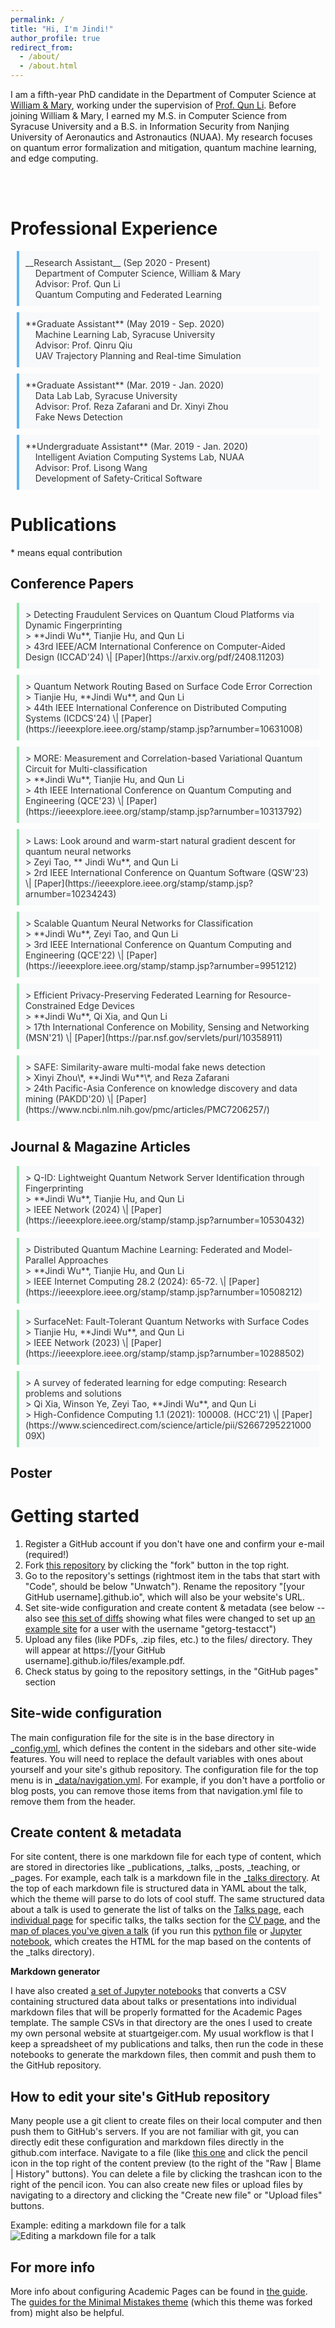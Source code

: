 ```yaml
---
permalink: /
title: "Hi, I'm Jindi!"
author_profile: true
redirect_from: 
  - /about/
  - /about.html
---
```


I am a fifth-year PhD candidate in the Department of Computer Science at [William & Mary](https://www.wm.edu/), working under the supervision of [Prof. Qun Li](https://www.cs.wm.edu/~liqun/). Before joining William & Mary, I earned my M.S. in Computer Science from Syracuse University and a B.S. in Information Security from Nanjing University of Aeronautics and Astronautics (NUAA). My research focuses on quantum error formalization and mitigation, quantum machine learning, and edge computing.

<br>
<br>

Professional Experience
======

<style>
    .blue-quote {
        border-left: 4px solid #64b5f6; /* Orange border */
        background-color: #f8f9fa; /* Light grey background */
        color: #333; /* Dark grey text color */
        padding: 10px 10px;
        margin: 10px;
        font-style: normal;
    }
  
  .green-quote {
        border-left: 4px solid #92e6a7; /* Orange border */
        background-color: #f8f9fa; /* Light grey background */
        color: #333; /* Dark grey text color */
        padding: 10px 10px;
        margin: 10px;
      font-style: normal;
    }
</style>

<blockquote class="blue-quote">
__Research Assistant__ (Sep 2020 - Present) <br>
&nbsp; &nbsp; Department of Computer Science, William & Mary <br>
&nbsp; &nbsp; Advisor: Prof. Qun Li <br>
&nbsp; &nbsp; Quantum Computing and Federated Learning
</blockquote>

<blockquote class="blue-quote">
**Graduate Assistant** (May 2019 - Sep. 2020) <br>
&nbsp; &nbsp; Machine Learning Lab, Syracuse University <br>
&nbsp; &nbsp; Advisor: Prof. Qinru Qiu <br>
&nbsp; &nbsp; UAV Trajectory Planning and Real-time Simulation
</blockquote>

<blockquote class="blue-quote">
**Graduate Assistant** (Mar. 2019 - Jan. 2020) <br>
&nbsp; &nbsp; Data Lab Lab, Syracuse University <br>
&nbsp; &nbsp; Advisor: Prof. Reza Zafarani and Dr. Xinyi Zhou <br>
&nbsp; &nbsp; Fake News Detection
</blockquote>

<blockquote class="blue-quote">
**Undergraduate Assistant** (Mar. 2019 - Jan. 2020) <br>
&nbsp; &nbsp; Intelligent Aviation Computing Systems Lab, NUAA <br>
&nbsp; &nbsp; Advisor: Prof. Lisong Wang <br>
&nbsp; &nbsp; Development of Safety-Critical Software
</blockquote>

Publications
======
\* means equal contribution


Conference Papers
------
<blockquote class="green-quote">
> Detecting Fraudulent Services on Quantum Cloud Platforms via Dynamic Fingerprinting <br>
> **Jindi Wu**, Tianjie Hu, and Qun Li <br> 
> 43rd IEEE/ACM International Conference on Computer-Aided Design (ICCAD'24) \| [Paper](https://arxiv.org/pdf/2408.11203)
</blockquote>

<blockquote class="green-quote">
> Quantum Network Routing Based on Surface Code Error Correction <br>
>  Tianjie Hu, **Jindi Wu**, and Qun Li <br> 
> 44th IEEE International Conference on Distributed Computing Systems (ICDCS'24) \| [Paper](https://ieeexplore.ieee.org/stamp/stamp.jsp?arnumber=10631008)  
</blockquote>

<blockquote class="green-quote">
> MORE: Measurement and Correlation-based Variational Quantum Circuit for Multi-classification <br>
> **Jindi Wu**, Tianjie Hu, and Qun Li <br> 
> 4th IEEE International Conference on Quantum Computing and Engineering (QCE'23) \| [Paper](https://ieeexplore.ieee.org/stamp/stamp.jsp?arnumber=10313792)
</blockquote>

<blockquote class="green-quote">
> Laws: Look around and warm-start natural gradient descent for quantum neural networks <br>
>  Zeyi Tao, ** Jindi Wu**, and Qun Li <br> 
> 2rd IEEE International Conference on Quantum Software (QSW'23) \| [Paper](https://ieeexplore.ieee.org/stamp/stamp.jsp?arnumber=10234243)  
</blockquote>

<blockquote class="green-quote">
> Scalable Quantum Neural Networks for Classification <br>
> **Jindi Wu**, Zeyi Tao, and Qun Li <br> 
> 3rd IEEE International Conference on Quantum Computing and Engineering (QCE'22) \| [Paper](https://ieeexplore.ieee.org/stamp/stamp.jsp?arnumber=9951212)
</blockquote>

<blockquote class="green-quote">
> Efficient Privacy-Preserving Federated Learning for Resource-Constrained Edge Devices <br>
> **Jindi Wu**, Qi Xia, and Qun Li <br> 
> 17th International Conference on Mobility, Sensing and Networking (MSN'21) \| [Paper](https://par.nsf.gov/servlets/purl/10358911)
</blockquote>

<blockquote class="green-quote">
> SAFE: Similarity-aware multi-modal fake news detection <br>
> Xinyi Zhou\*, **Jindi Wu**\*, and Reza Zafarani <br> 
> 24th Pacific-Asia Conference on knowledge discovery and data mining (PAKDD'20) \| [Paper](https://www.ncbi.nlm.nih.gov/pmc/articles/PMC7206257/)
</blockquote>





Journal & Magazine Articles
------
<blockquote class="green-quote">
> Q-ID: Lightweight Quantum Network Server Identification through Fingerprinting <br>
> **Jindi Wu**, Tianjie Hu, and Qun Li <br> 
> IEEE Network (2024) \| [Paper](https://ieeexplore.ieee.org/stamp/stamp.jsp?arnumber=10530432)
</blockquote>

<blockquote class="green-quote">
> Distributed Quantum Machine Learning: Federated and Model-Parallel Approaches <br>
> **Jindi Wu**, Tianjie Hu, and Qun Li <br> 
> IEEE Internet Computing 28.2 (2024): 65-72. \| [Paper](https://ieeexplore.ieee.org/stamp/stamp.jsp?arnumber=10508212)
</blockquote>

<blockquote class="green-quote">
> SurfaceNet: Fault-Tolerant Quantum Networks with Surface Codes <br>
> Tianjie Hu, **Jindi Wu**, and Qun Li <br> 
> IEEE Network (2023) \| [Paper](https://ieeexplore.ieee.org/stamp/stamp.jsp?arnumber=10288502)
</blockquote>

<blockquote class="green-quote">
> A survey of federated learning for edge computing: Research problems and solutions <br>
> Qi Xia, Winson Ye, Zeyi Tao, **Jindi Wu**, and Qun Li <br> 
> High-Confidence Computing 1.1 (2021): 100008. (HCC'21) \| [Paper](https://www.sciencedirect.com/science/article/pii/S266729522100009X)
</blockquote>

Poster
------


Getting started
======
1. Register a GitHub account if you don't have one and confirm your e-mail (required!)
1. Fork [this repository](https://github.com/academicpages/academicpages.github.io) by clicking the "fork" button in the top right. 
1. Go to the repository's settings (rightmost item in the tabs that start with "Code", should be below "Unwatch"). Rename the repository "[your GitHub username].github.io", which will also be your website's URL.
1. Set site-wide configuration and create content & metadata (see below -- also see [this set of diffs](http://archive.is/3TPas) showing what files were changed to set up [an example site](https://getorg-testacct.github.io) for a user with the username "getorg-testacct")
1. Upload any files (like PDFs, .zip files, etc.) to the files/ directory. They will appear at https://[your GitHub username].github.io/files/example.pdf.  
1. Check status by going to the repository settings, in the "GitHub pages" section

Site-wide configuration
------
The main configuration file for the site is in the base directory in [_config.yml](https://github.com/academicpages/academicpages.github.io/blob/master/_config.yml), which defines the content in the sidebars and other site-wide features. You will need to replace the default variables with ones about yourself and your site's github repository. The configuration file for the top menu is in [_data/navigation.yml](https://github.com/academicpages/academicpages.github.io/blob/master/_data/navigation.yml). For example, if you don't have a portfolio or blog posts, you can remove those items from that navigation.yml file to remove them from the header. 

Create content & metadata
------
For site content, there is one markdown file for each type of content, which are stored in directories like _publications, _talks, _posts, _teaching, or _pages. For example, each talk is a markdown file in the [_talks directory](https://github.com/academicpages/academicpages.github.io/tree/master/_talks). At the top of each markdown file is structured data in YAML about the talk, which the theme will parse to do lots of cool stuff. The same structured data about a talk is used to generate the list of talks on the [Talks page](https://academicpages.github.io/talks), each [individual page](https://academicpages.github.io/talks/2012-03-01-talk-1) for specific talks, the talks section for the [CV page](https://academicpages.github.io/cv), and the [map of places you've given a talk](https://academicpages.github.io/talkmap.html) (if you run this [python file](https://github.com/academicpages/academicpages.github.io/blob/master/talkmap.py) or [Jupyter notebook](https://github.com/academicpages/academicpages.github.io/blob/master/talkmap.ipynb), which creates the HTML for the map based on the contents of the _talks directory).

**Markdown generator**

I have also created [a set of Jupyter notebooks](https://github.com/academicpages/academicpages.github.io/tree/master/markdown_generator
) that converts a CSV containing structured data about talks or presentations into individual markdown files that will be properly formatted for the Academic Pages template. The sample CSVs in that directory are the ones I used to create my own personal website at stuartgeiger.com. My usual workflow is that I keep a spreadsheet of my publications and talks, then run the code in these notebooks to generate the markdown files, then commit and push them to the GitHub repository.

How to edit your site's GitHub repository
------
Many people use a git client to create files on their local computer and then push them to GitHub's servers. If you are not familiar with git, you can directly edit these configuration and markdown files directly in the github.com interface. Navigate to a file (like [this one](https://github.com/academicpages/academicpages.github.io/blob/master/_talks/2012-03-01-talk-1.md) and click the pencil icon in the top right of the content preview (to the right of the "Raw | Blame | History" buttons). You can delete a file by clicking the trashcan icon to the right of the pencil icon. You can also create new files or upload files by navigating to a directory and clicking the "Create new file" or "Upload files" buttons. 

Example: editing a markdown file for a talk
![Editing a markdown file for a talk](/images/editing-talk.png)

For more info
------
More info about configuring Academic Pages can be found in [the guide](https://academicpages.github.io/markdown/). The [guides for the Minimal Mistakes theme](https://mmistakes.github.io/minimal-mistakes/docs/configuration/) (which this theme was forked from) might also be helpful.
